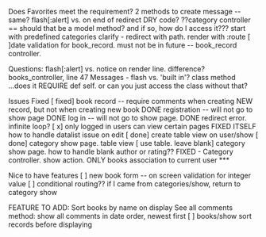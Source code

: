 
Does Favorites meet the requirement?
2 methods to create message -- same? flash[:alert] vs. on end of redirect
DRY code?
??category controller == should that be a model method?  and if so, how do I access it???
start with predefined categories
clarify - redirect with path.  render with :route
[ ]date validation for book_record. must not be in future  -- book_record controller.


Questions:
flash[:alert] vs. notice on render line. difference?  books_controller, line 47
Messages - flash vs. 'built in'?
class method ...does it REQUIRE def self.   or can you just access the class without that?

Issues Fixed
[ fixed] book record -- require comments when creating NEW record, but not when creating new book
DONE  registration -- will not go to show page
DONE  log in  -- will not go to show page.
DONE   redirect error.  infinite loop?
[ x]  only logged in users can view certain pages
FIXED ITSELF how to handle datalist issue on edit
[ done]  create table view on user/show
[ done] category show page. table view
[ use table. leave blank] category show page. how to handle blank author or rating??
FIXED - Category controller.  show action.  ONLY books association to current user ***

Nice to have features
[ ] new book form -- on screen validation for integer value
[ ] conditional routing??  if I came from categories/show, return to category show


FEATURE TO ADD:
Sort books by name on display
See all comments method: show all comments in date order, newest first
[ ] books/show sort records before displaying
